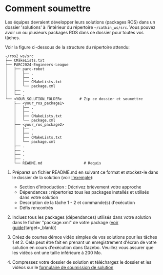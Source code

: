 # Comment soumettre

Les équipes devraient développer leurs solutions (packages ROS) dans un dossier 'solutions' à l'intérieur du répertoire `~/catkin_ws/src`. Vous pouvez avoir un ou plusieurs packages ROS dans ce dossier pour toutes vos tâches.

Voir la figure ci-dessous de la structure du répertoire attendu:

```
~/ros2_ws/src
├── CMakeLists.txt
├── PARC2024-Engineers-League
│   ├── parc-robot
│   │   ├── .
│   │   ├── .
│   │   ├── CMakeLists.txt
│   │   └── package.xml
│   ├── .
│   └── .
└── <YOUR_SOLUTION_FOLDER>        # Zip ce dossier et soumettre
    ├── <your_ros_package1>
    │   ├── .
    │   ├── .
    │   ├── CMakeLists.txt
    │   └── package.xml
    ├── <your_ros_package2>
    │   ├── .
    │   ├── .
    │   ├── CMakeLists.txt
    │   └── package.xml
    ├── .
    ├── .
    ├── .
    ├── .
    └── README.md                   # Requis
```

1. Préparez un fichier README.md en suivant ce format et stockez-le dans le dossier de la solution (voir [l'exemple](https://github.com/PARC-Robotics/PARC-Engineers-League/blob/master/resources/sample-submission-readme.md)):
     * Section d'introduction : Décrivez brièvement votre approche
     * Dépendances : répertoriez tous les packages installés et utilisés dans votre solution
     * Description de la tâche 1 - 2 et commande(s) d'exécution
     * Défis rencontrés

2. Incluez tous les packages (dépendances) utilisés dans votre solution dans le fichier "package.xml" de votre package ([voir guide](https://docs.ros.org/en/humble/Tutorials/Intermediate/Rosdep.html){target=_blank})

3. Créez de courtes démos vidéo simples de vos solutions pour les tâches 1 et 2. Cela peut être fait en prenant un enregistrement d'écran de votre solution en cours d'exécution dans Gazebo. Veuillez vous assurer que les vidéos ont une taille inférieure à 200 Mo.

4. Compressez votre dossier de solution et téléchargez le dossier et les vidéos sur le [formulaire de soumission de solution](https://forms.gle/GwE7Tzm9FpYzUVQX9)
